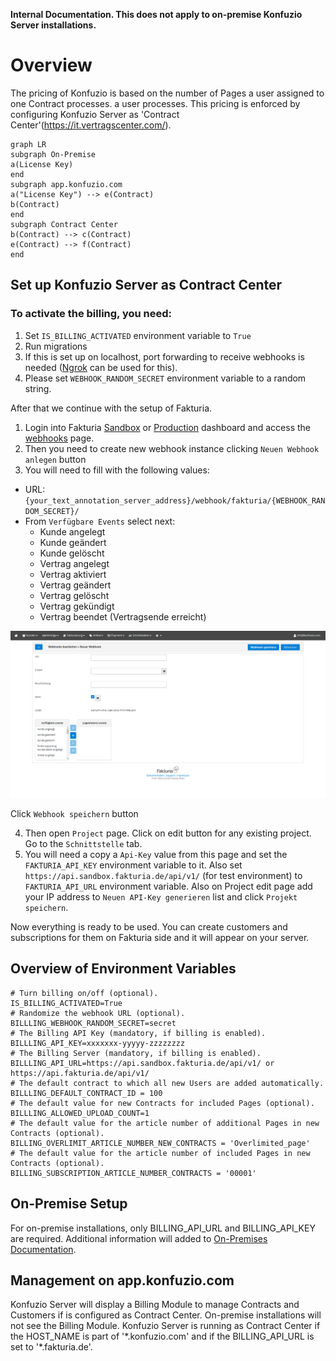 **Internal Documentation. This does not apply to on-premise Konfuzio Server installations.**

# Overview

The pricing of Konfuzio is based on the number of Pages a user assigned to one Contract processes. a user processes. This pricing is enforced by configuring Konfuzio Server as 'Contract Center'(https://it.vertragscenter.com/).
```mermaid
graph LR
subgraph On-Premise
a(License Key)
end
subgraph app.konfuzio.com
a("License Key") --> e(Contract)
b(Contract)
end
subgraph Contract Center
b(Contract) --> c(Contract)
e(Contract) --> f(Contract)
end  						
```

## Set up Konfuzio Server as Contract Center

### To activate the billing, you need:
1. Set `IS_BILLING_ACTIVATED` environment variable to `True`
2. Run migrations
3. If this is set up on localhost, port forwarding to receive webhooks is needed ([Ngrok](https://ngrok.com/) can be used for this).
4. Please set `WEBHOOK_RANDOM_SECRET` environment variable to a random string.

After that we continue with the setup of Fakturia. 

1. Login into Fakturia [Sandbox](https://backoffice.sandbox.fakturia.de/public/login.html) or [Production](https://backoffice.fakturia.de/public/login.html) dashboard and access the [webhooks](https://backoffice.sandbox.fakturia.de/secure/tenant/Webhook/Webhook.html) page.
2. Then you need to create new webhook instance clicking `Neuen Webhook anlegen` button
3. You will need to fill with the following values:  
- URL: `{your_text_annotation_server_address}/webhook/fakturia/{WEBHOOK_RANDOM_SECRET}/`  
- From `Verfügbare Events` select next: 
  - Kunde angelegt  
  - Kunde geändert  
  - Kunde gelöscht  
  - Vertrag angelegt  
  - Vertrag aktiviert  
  - Vertrag geändert  
  - Vertrag gelöscht  
  - Vertrag gekündigt 
  - Vertrag beendet (Vertragsende erreicht)  

![webhook.png](webhook.png)

Click `Webhook speichern` button

4. Then open `Project` page. Click on edit button for any existing project. Go to the `Schnittstelle` tab.
5. You will need a copy a `Api-Key` value from this page and set the `FAKTURIA_API_KEY` environment variable to it.
Also set `https://api.sandbox.fakturia.de/api/v1/` (for test environment) to `FAKTURIA_API_URL` environment variable.
Also on Project edit page add your IP address to `Neuen API-Key generieren` list and click `Projekt speichern`.

Now everything is ready to be used. You can create customers and subscriptions for them on Fakturia side and 
it will appear on your server. 

## Overview of Environment Variables

```
# Turn billing on/off (optional).
IS_BILLING_ACTIVATED=True
# Randomize the webhook URL (optional).
BILLLING_WEBHOOK_RANDOM_SECRET=secret
# The Billing API Key (mandatory, if billing is enabled).
BILLLING_API_KEY=xxxxxxx-yyyyy-zzzzzzzz
# The Billing Server (mandatory, if billing is enabled).
BILLLING_API_URL=https://api.sandbox.fakturia.de/api/v1/ or https://api.fakturia.de/api/v1/
# The default contract to which all new Users are added automatically.
BILLLING_DEFAULT_CONTRACT_ID = 100
# The default value for new Contracts for included Pages (optional).
BILLLING_ALLOWED_UPLOAD_COUNT=1
# The default value for the article number of additional Pages in new Contracts (optional).
BILLING_OVERLIMIT_ARTICLE_NUMBER_NEW_CONTRACTS = 'Overlimited_page'
# The default value for the article number of included Pages in new Contracts (optional).
BILLING_SUBSCRIPTION_ARTICLE_NUMBER_CONTRACTS = '00001'
```

## On-Premise Setup
For on-premise installations, only BILLING_API_URL and BILLING_API_KEY are required. Additional information will added to [On-Premises Documentation](https://dev.konfuzio.com/web/on_premises.html).

## Management on app.konfuzio.com
Konfuzio Server will display a Billing Module to manage Contracts and Customers if is configured as Contract Center. On-premise installations will not see the Billing Module. Konfuzio Server is running as Contract Center if the HOST_NAME is part of '\*.konfuzio.com' and if the BILLING_API_URL is set to '\*.fakturia.de'.
